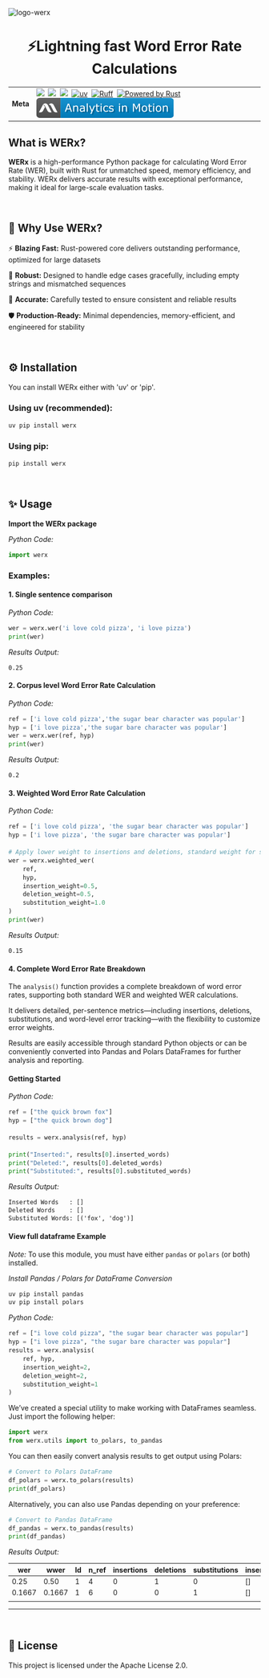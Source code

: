 ![logo-werx](https://github.com/user-attachments/assets/26701780-4809-433d-9920-38c221bd016b)

<h1 align="center">⚡Lightning fast Word Error Rate Calculations</h1>


<!-- badges: start -->

<div align="center">
  <table>
    <tr>
      <td><strong>Meta</strong></td>
      <td>
        <a href="https://pypi.org/project/werx/"><img src="https://img.shields.io/pypi/v/werx?label=PyPI&color=blue"></a>&nbsp;
        <a href="https://www.python.org/downloads/"><img src="https://img.shields.io/badge/python-3.10%7C3.11%7C3.12%7C3.13-blue?logo=python&logoColor=ffdd54"></a>&nbsp;
        <a href="https://github.com/analyticsinmotion/werx/blob/main/LICENSE"><img src="https://img.shields.io/badge/License-Apache_2.0-blue.svg"></a>&nbsp;
        <a href="https://github.com/astral-sh/uv"><img src="https://img.shields.io/endpoint?url=https://raw.githubusercontent.com/astral-sh/uv/main/assets/badge/v0.json" alt="uv"></a>&nbsp;
        <a href="https://github.com/astral-sh/ruff"><img src="https://img.shields.io/endpoint?url=https://raw.githubusercontent.com/astral-sh/ruff/main/assets/badge/v2.json" alt="Ruff"></a>&nbsp;
        <a href="https://www.rust-lang.org"><img src="https://img.shields.io/badge/Powered%20by-Rust-black?logo=rust&logoColor=white" alt="Powered by Rust"></a>&nbsp;
        <a href="https://www.analyticsinmotion.com"><img src="https://raw.githubusercontent.com/analyticsinmotion/.github/main/assets/images/analytics-in-motion-github-badge-rounded.svg" alt="Analytics in Motion"></a>
        <!-- &nbsp;
        <a href="https://pypi.org/project/werx/"><img src="https://img.shields.io/pypi/dm/werx?label=PyPI%20downloads"></a>&nbsp;
        <a href="https://pepy.tech/project/werx"><img src="https://static.pepy.tech/badge/werx"></a>
        -->
      </td>
    </tr>
  </table>
</div>

<!-- badges: end -->


## What is WERx?

**WERx** is a high-performance Python package for calculating Word Error Rate (WER), built with Rust for unmatched speed, memory efficiency, and stability. WERx delivers accurate results with exceptional performance, making it ideal for large-scale evaluation tasks.

<br/>

## 🚀 Why Use WERx?

⚡ **Blazing Fast:** Rust-powered core delivers outstanding performance, optimized for large datasets<br>

🧩 **Robust:** Designed to handle edge cases gracefully, including empty strings and mismatched sequences<br>

📐 **Accurate:** Carefully tested to ensure consistent and reliable results<br>

🛡️ **Production-Ready:** Minimal dependencies, memory-efficient, and engineered for stability<br> 

<br/>

## ⚙️ Installation

You can install WERx either with 'uv' or 'pip'.

### Using uv (recommended):
```bash
uv pip install werx
```

### Using pip:
```bash
pip install werx
```

<br/>

## ✨ Usage
**Import the WERx package**

*Python Code:*
```python
import werx
```

### Examples:

#### 1. Single sentence comparison

*Python Code:*
```python
wer = werx.wer('i love cold pizza', 'i love pizza')
print(wer)
```

*Results Output:*
```
0.25
```


#### 2. Corpus level Word Error Rate Calculation

*Python Code:*
```python
ref = ['i love cold pizza','the sugar bear character was popular']
hyp = ['i love pizza','the sugar bare character was popular']
wer = werx.wer(ref, hyp)
print(wer)
```

*Results Output:*
```
0.2
```


#### 3. Weighted Word Error Rate Calculation

*Python Code:*
```python
ref = ['i love cold pizza', 'the sugar bear character was popular']
hyp = ['i love pizza', 'the sugar bare character was popular']

# Apply lower weight to insertions and deletions, standard weight for substitutions
wer = werx.weighted_wer(
    ref, 
    hyp, 
    insertion_weight=0.5, 
    deletion_weight=0.5, 
    substitution_weight=1.0
)
print(wer)
```

*Results Output:*
```
0.15
```


#### 4. Complete Word Error Rate Breakdown

The `analysis()` function provides a complete breakdown of word error rates, supporting both standard WER and weighted WER calculations.

It delivers detailed, per-sentence metrics—including insertions, deletions, substitutions, and word-level error tracking—with the flexibility to customize error weights.

Results are easily accessible through standard Python objects or can be conveniently converted into Pandas and Polars DataFrames for further analysis and reporting.

#### Getting Started

*Python Code:*
```python
ref = ["the quick brown fox"]
hyp = ["the quick brown dog"]

results = werx.analysis(ref, hyp)

print("Inserted:", results[0].inserted_words)
print("Deleted:", results[0].deleted_words)
print("Substituted:", results[0].substituted_words)

```

*Results Output:*
```
Inserted Words   : []
Deleted Words    : []
Substituted Words: [('fox', 'dog')]
```

#### View full dataframe Example

*Note:* To use this module, you must have either `pandas` or `polars` (or both) installed.

*Install Pandas / Polars for DataFrame Conversion*
```python
uv pip install pandas
uv pip install polars
```

*Python Code:*
```python
ref = ["i love cold pizza", "the sugar bear character was popular"]
hyp = ["i love pizza", "the sugar bare character was popular"]
results = werx.analysis(
    ref, hyp,
    insertion_weight=2,
    deletion_weight=2,
    substitution_weight=1
)
```
We’ve created a special utility to make working with DataFrames seamless.
Just import the following helper:

```python
import werx
from werx.utils import to_polars, to_pandas
```

You can then easily convert analysis results to get output using Polars:
```python
# Convert to Polars DataFrame
df_polars = werx.to_polars(results)
print(df_polars)
```

Alternatively, you can also use Pandas depending on your preference:
```python
# Convert to Pandas DataFrame
df_pandas = werx.to_pandas(results)
print(df_pandas)
```

*Results Output:*

| wer    | wwer   | ld  | n_ref | insertions | deletions | substitutions | inserted_words | deleted_words | substituted_words   |
|--------|--------|-----|-------|------------|-----------|---------------|----------------|----------------|---------------------|
| 0.25   | 0.50   | 1   | 4     | 0          | 1         | 0             | []             | ['cold']       | []                  |
| 0.1667 | 0.1667 | 1   | 6     | 0          | 0         | 1             | []             | []             | [('bear', 'bare')]   |
     |

---

<br/>

## 📄 License

This project is licensed under the Apache License 2.0.



